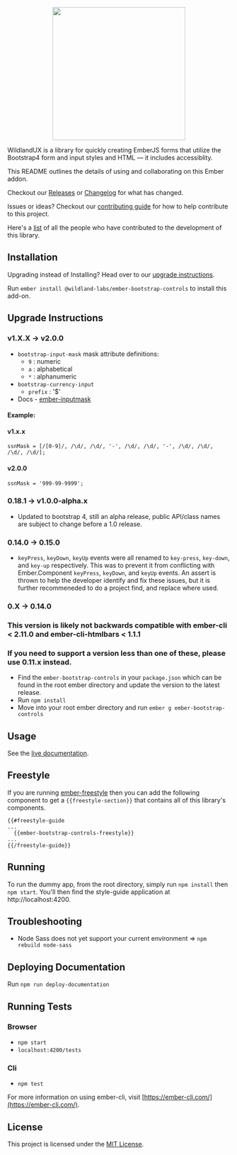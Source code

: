 <p align="center">
  <img src="https://github.com/wildland/ember-bootstrap-controls/blob/master/img/wildlanduxlogo.png" width="300px">
</p>

WildlandUX is a library for quickly creating EmberJS forms that utilize the Bootstrap4 form and input styles and HTML &mdash; it includes accessiblity.

This README outlines the details of using and collaborating on this Ember addon.

Checkout our [Releases](../../releases/latest) or [Changelog](CHANGELOG.md) for what has changed.

Issues or ideas? Checkout our [contributing guide](CONTRIBUTING.md) for how to help contribute to this project.

Here's a [list](https://github.com/wildland/ember-bootstrap-controls/graphs/contributors) of
all the people who have contributed to the development of this library.

## Installation

Upgrading instead of Installing? Head over to our [upgrade instructions](#upgrade-instructions).

Run `ember install @wildland-labs/ember-bootstrap-controls` to install this add-on.

## Upgrade Instructions

### v1.X.X -> v2.0.0
  - `bootstrap-input-mask` mask attribute definitions:
    - `9` : numeric
    - `a` : alphabetical
    - `*` : alphanumeric
  - `bootstrap-currency-input`
    - `prefix` : '$'
  - Docs - [ember-inputmask](https://brandynbennett.github.io/ember-inputmask/docs)
  
  #### Example:
  #### v1.x.x 
  `ssnMask = [/[0-9]/, /\d/, /\d/, '-', /\d/, /\d/, '-', /\d/, /\d/, /\d/, /\d/];`

  #### v2.0.0
  `ssnMask = '999-99-9999';`

### 0.18.1 -> v1.0.0-alpha.x
 - Updated to bootstrap 4, still an alpha release, public API/class names are subject to change before a 1.0 release.

### 0.14.0 -> 0.15.0
 - `keyPress`, `keyDown`, `keyUp` events were all renamed to `key-press`, `key-down`, and `key-up` respectively. This was to prevent it from conflicting with Ember.Component `keyPress`, `keyDown`, and `keyUp` events. An assert is thrown to help the developer identify and fix these issues, but it is further recommeneded to do a project find, and replace where used.

### 0.X -> 0.14.0
### This version is likely not backwards compatible with ember-cli < 2.11.0 and ember-cli-htmlbars < 1.1.1
### If you need to support a version less than one of these, please use 0.11.x instead.
 - Find the `ember-bootstrap-controls` in your `package.json` which can be found in the root ember directory and update the version to the latest release.
 - Run `npm install`
 - Move into your root ember directory and run `ember g ember-bootstrap-controls`

## Usage
See the [live documentation](http://wildland.github.io/ember-bootstrap-controls/).

## Freestyle
If you are running [ember-freestyle](https://github.com/chrislopresto/ember-freestyle) then you can add the following component to get a `{{freestyle-section}}` that contains all of this library's components.
```
{{#freestyle-guide
...
  {{ember-bootstrap-controls-freestyle}}
...
{{/freestyle-guide}}
```

## Running

To run the dummy app, from the root directory, simply run `npm install` then `npm start`. You'll then find the style-guide application at http://localhost:4200.

## Troubleshooting
* Node Sass does not yet support your current environment => `npm rebuild node-sass`

## Deploying Documentation

Run `npm run deploy-documentation`

## Running Tests

### Browser
* `npm start`
* `localhost:4200/tests`

### Cli
* `npm test`


For more information on using ember-cli, visit [https://ember-cli.com/](https://ember-cli.com/).

License
------------------------------------------------------------------------------

This project is licensed under the [MIT License](LICENSE.md).
